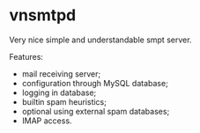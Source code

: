 vnsmtpd
=======

Very nice simple and understandable smpt server.

Features:
* mail receiving server;
* configuration through MySQL database;
* logging in database;
* builtin spam heuristics;
* optional using external spam databases;
* IMAP access.





